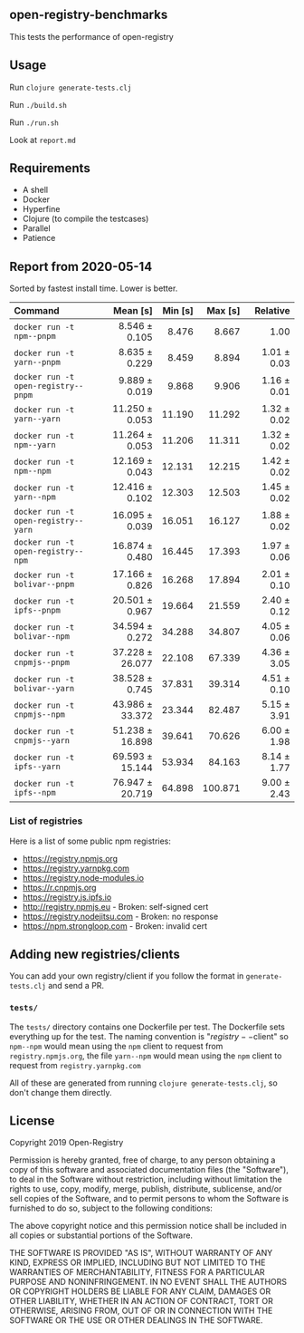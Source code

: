 ## open-registry-benchmarks

This tests the performance of open-registry

## Usage

Run `clojure generate-tests.clj`

Run `./build.sh`

Run `./run.sh`

Look at `report.md`

## Requirements

- A shell
- Docker
- Hyperfine
- Clojure (to compile the testcases)
- Parallel
- Patience

<!-- REPORT -->
## Report from 2020-05-14

Sorted by fastest install time. Lower is better.


| Command | Mean [s] | Min [s] | Max [s] | Relative |
|:---|---:|---:|---:|---:|
| `docker run -t npm--pnpm` | 8.546 ± 0.105 | 8.476 | 8.667 | 1.00 |
| `docker run -t yarn--pnpm` | 8.635 ± 0.229 | 8.459 | 8.894 | 1.01 ± 0.03 |
| `docker run -t open-registry--pnpm` | 9.889 ± 0.019 | 9.868 | 9.906 | 1.16 ± 0.01 |
| `docker run -t yarn--yarn` | 11.250 ± 0.053 | 11.190 | 11.292 | 1.32 ± 0.02 |
| `docker run -t npm--yarn` | 11.264 ± 0.053 | 11.206 | 11.311 | 1.32 ± 0.02 |
| `docker run -t npm--npm` | 12.169 ± 0.043 | 12.131 | 12.215 | 1.42 ± 0.02 |
| `docker run -t yarn--npm` | 12.416 ± 0.102 | 12.303 | 12.503 | 1.45 ± 0.02 |
| `docker run -t open-registry--yarn` | 16.095 ± 0.039 | 16.051 | 16.127 | 1.88 ± 0.02 |
| `docker run -t open-registry--npm` | 16.874 ± 0.480 | 16.445 | 17.393 | 1.97 ± 0.06 |
| `docker run -t bolivar--pnpm` | 17.166 ± 0.826 | 16.268 | 17.894 | 2.01 ± 0.10 |
| `docker run -t ipfs--pnpm` | 20.501 ± 0.967 | 19.664 | 21.559 | 2.40 ± 0.12 |
| `docker run -t bolivar--npm` | 34.594 ± 0.272 | 34.288 | 34.807 | 4.05 ± 0.06 |
| `docker run -t cnpmjs--pnpm` | 37.228 ± 26.077 | 22.108 | 67.339 | 4.36 ± 3.05 |
| `docker run -t bolivar--yarn` | 38.528 ± 0.745 | 37.831 | 39.314 | 4.51 ± 0.10 |
| `docker run -t cnpmjs--npm` | 43.986 ± 33.372 | 23.344 | 82.487 | 5.15 ± 3.91 |
| `docker run -t cnpmjs--yarn` | 51.238 ± 16.898 | 39.641 | 70.626 | 6.00 ± 1.98 |
| `docker run -t ipfs--yarn` | 69.593 ± 15.144 | 53.934 | 84.163 | 8.14 ± 1.77 |
| `docker run -t ipfs--npm` | 76.947 ± 20.719 | 64.898 | 100.871 | 9.00 ± 2.43 |
<!-- REPORT_END -->

### List of registries

Here is a list of some public npm registries:

- https://registry.npmjs.org
- https://registry.yarnpkg.com
- https://registry.node-modules.io
- https://r.cnpmjs.org
- https://registry.js.ipfs.io
- http://registry.npmjs.eu - Broken: self-signed cert
- https://registry.nodejitsu.com - Broken: no response
- https://npm.strongloop.com - Broken: invalid cert

## Adding new registries/clients

You can add your own registry/client if you follow the format in
`generate-tests.clj` and send a PR.

### `tests/`

The `tests/` directory contains one Dockerfile per test. The Dockerfile
sets everything up for the test. The naming convention is "$registry--$client"
so `npm--npm` would mean using the `npm` client to request from `registry.npmjs.org`,
the file `yarn--npm` would mean using the `npm` client to request from `registry.yarnpkg.com`

All of these are generated from running `clojure generate-tests.clj`, so don't
change them directly.

## License

Copyright 2019 Open-Registry

Permission is hereby granted, free of charge, to any person obtaining a copy of this software and associated documentation files (the "Software"), to deal in the Software without restriction, including without limitation the rights to use, copy, modify, merge, publish, distribute, sublicense, and/or sell copies of the Software, and to permit persons to whom the Software is furnished to do so, subject to the following conditions:

The above copyright notice and this permission notice shall be included in all copies or substantial portions of the Software.

THE SOFTWARE IS PROVIDED "AS IS", WITHOUT WARRANTY OF ANY KIND, EXPRESS OR IMPLIED, INCLUDING BUT NOT LIMITED TO THE WARRANTIES OF MERCHANTABILITY, FITNESS FOR A PARTICULAR PURPOSE AND NONINFRINGEMENT. IN NO EVENT SHALL THE AUTHORS OR COPYRIGHT HOLDERS BE LIABLE FOR ANY CLAIM, DAMAGES OR OTHER LIABILITY, WHETHER IN AN ACTION OF CONTRACT, TORT OR OTHERWISE, ARISING FROM, OUT OF OR IN CONNECTION WITH THE SOFTWARE OR THE USE OR OTHER DEALINGS IN THE SOFTWARE.
